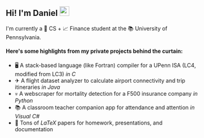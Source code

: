 <h2> Hi! I'm Daniel <img src="https://media.giphy.com/media/hvRJCLFzcasrR4ia7z/giphy.gif" width="25px"> </h2>

I'm currently a 🤖 CS + 📈 Finance student at the 📚 University of Pennsylvania. 

#### Here's some highlights from my private projects behind the curtain:

- 🖥️ A stack-based language (like Fortran) compiler for a UPenn ISA (LC4, modified from LC3) _in C_
- ✈ A flight dataset analyzer to calculate airport connectivity and trip itineraries _in Java_
- 💀 A webscraper for mortality detection for a F500 insurance company _in Python_
- 📚 A classroom teacher companion app for attendance and attention _in Visual C#_
- 📄 Tons of _LaTeX_ papers for homework, presentations, and documentation

<!--
**DanielYKNg/danielykng** is a ✨ _special_ ✨ repository because its `README.md` (this file) appears on your GitHub profile.

Here are some ideas to get you started:

- 🔭 I’m currently working on ...
- 🌱 I’m currently learning ...
- 👯 I’m looking to collaborate on ...
- 🤔 I’m looking for help with ...
- 💬 Ask me about ...
- 📫 How to reach me: ...
- 😄 Pronouns: ...
- ⚡ Fun fact: ...
-->
